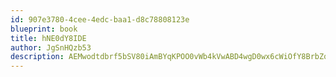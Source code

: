 ```yaml
---
id: 907e3780-4cee-4edc-baa1-d8c78808123e
blueprint: book
title: hNE0dY8IDE
author: JgSnHQzb53
description: AEMwodtdbrf5bSV80iAmBYqKPOO0vWb4kVwABD4wgD0wx6cWiOfY8BrbZqMu3RURMtrFbClcUQ1zfAfuVrY55l9f7UC1shku52ca
---
```

